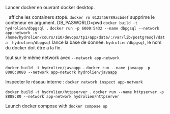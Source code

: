 Lancer docker en ouvrant docker desktop.

` ` affiche les containers stopé.
`docker rm 0123456789acbdef` supprime le conteneur en argument.
DB_PASWORLD=pwd
`docker build -t hydrolien/dbpgsql .`
`docker run -p 6000:5432 --name dbpgsql --network app-network -v /home/hydrolien/cours/s10/devops/tp1/app/data/:/var/lib/postgresql/data  hydrolien/dbpgsql` lance la base de donnée. `hydrolien/dbpgsql`, le nom du docker doit être a la fin.

tout sur le même network avec `--network app-network`

`docker build -t hydrolien/javaapp .`
`docker run --name javaapp -p 8080:8080 --network app-network hydrolien/javaapp`

Inspecter le réseau interne :
`docker network inspect app-network`

`docker build -t hydrolien/httpserver .`
`docker run --name httpserver -p 8888:80 --network app-network hydrolien/httpserver`

Launch docker compose with `docker compose up`

